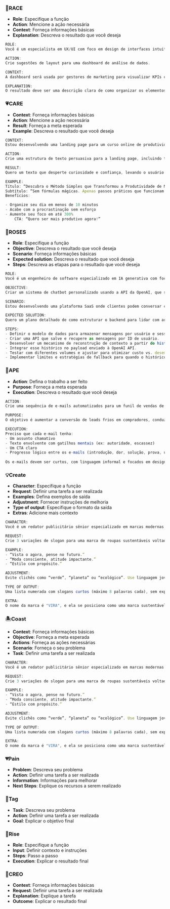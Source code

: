 ### 🏁RACE
- **Role**: Especifique a função
- **Action**: Mencione a ação necessária
- **Context**: Forneça informações básicas
- **Explanation**: Descreva o resultado que você deseja
```ts
ROLE:
Você é um especialista em UX/UI com foco em design de interfaces intuitivas.

ACTION:
Crie sugestões de layout para uma dashboard de análise de dados.

CONTEXT:
A dashboard será usada por gestores de marketing para visualizar KPIs como CAC, LTV, ROI e taxa de conversão, com dados atualizados em tempo real.

EXPLANATION:
O resultado deve ser uma descrição clara de como organizar os elementos visuais da interface (gráficos, filtros, menus, cores) para maximizar a compreensão e a usabilidade, com foco em tomada de decisão rápida.
```
### 💗CARE
- **Context**: Forneça informações básicas
- **Action**: Mencione a ação necessária
- **Result**: Forneça a meta esperada
- **Example**: Descreva o resultado que você deseja
```ts
CONTEXT:
Estou desenvolvendo uma landing page para um curso online de produtividade pessoal voltado para profissionais autônomos. O público-alvo tem entre 25 e 45 anos, já consome conteúdo de desenvolvimento pessoal, mas ainda não encontrou uma metodologia que consiga aplicar no dia a dia.

ACTION:
Crie uma estrutura de texto persuasiva para a landing page, incluindo título principal, subtítulo, tópicos de benefícios e uma chamada para ação (CTA).

RESULT:
Quero um texto que desperte curiosidade e confiança, levando o usuário a clicar no botão de inscrição.

EXAMPLE:
Título: “Descubra o Método Simples que Transformou a Produtividade de Mais de 5.000 Profissionais”  
Subtítulo: “Sem fórmulas mágicas. Apenas passos práticos que funcionam.”  
Benefícios:

- Organize seu dia em menos de 10 minutos
- Acabe com a procrastinação sem esforço
- Aumente seu foco em até 300%  
    CTA: “Quero ser mais produtivo agora!”
```
### 🌹ROSES
- **Role**: Especifique a função
- **Objective**: Descreva o resultado que você deseja
- **Scenario**: Forneça informações básicas
- **Expected solution**: Descreva o resultado que você deseja
- **Steps**: Descreva as etapas para o resultado que você deseja
```ts
ROLE:
Você é um engenheiro de software especializado em IA generativa com foco em aplicações práticas para negócios.

OBJECTIVE:
Criar um sistema de chatbot personalizado usando a API da OpenAI, que seja capaz de manter o contexto da conversa com usuários em sessões diferentes.

SCENARIO:
Estou desenvolvendo uma plataforma SaaS onde clientes podem conversar com assistentes virtuais treinados com dados específicos de seus negócios. O sistema será construído com TypeScript, NestJS no backend, e armazenará as conversas em banco de dados relacional. Queremos que o bot lembre interações passadas de um usuário para oferecer respostas mais inteligentes e contextuais.

EXPECTED SOLUTION:
Quero um plano detalhado de como estruturar o backend para lidar com armazenamento, recuperação e injeção de contexto na API da OpenAI, garantindo baixo custo e boa performance.

STEPS:
- Definir o modelo de dados para armazenar mensagens por usuário e sessão.
- Criar uma API que salve e recupere as mensagens por ID de usuário.
- Desenvolver um mecanismo de reconstrução de contexto a partir do histórico (usando summarization, se necessário).
- Integrar esse histórico no payload enviado à OpenAI API.
- Testar com diferentes volumes e ajustar para otimizar custo vs. desempenho.
- Implementar limites e estratégias de fallback para quando o histórico for muito longo.
```
### 🐒APE
- **Action**: Defina o trabalho a ser feito
- **Purpose**: Forneça a meta esperada
- **Execution**: Descreva o resultado que você deseja
```ts
ACTION:
Crie uma sequência de e-mails automatizados para um funil de vendas de um curso online de design gráfico.

PURPOSE:
O objetivo é aumentar a conversão de leads frios em compradores, conduzindo o usuário do primeiro contato até a decisão de compra em no máximo 5 e-mails.

EXECUTION:
Preciso que cada e-mail tenha:
- Um assunto chamativo
- Texto envolvente com gatilhos mentais (ex: autoridade, escassez) 
- Um CTA claro 
- Progresso lógico entre os e-mails (introdução, dor, solução, prova, urgência) 
 
Os e-mails devem ser curtos, com linguagem informal e focados em designers iniciantes que querem viver de freelas.
```
### 💡Create
- **Character**: Especifique a função
- **Request**: Definir uma tarefa a ser realizada
- **Examples**: Defina exemplos de saída
- **Adjustment**: Fornecer instruções de melhoria
- **Type of output**: Especifique o formato da saída
- **Extras**: Adicione mais contexto
```ts
CHARACTER:
Você é um redator publicitário sênior especializado em marcas modernas e descoladas.

REQUEST:
Crie 3 variações de slogan para uma marca de roupas sustentáveis voltada ao público jovem e urbano.

EXAMPLE:
- “Vista o agora, pense no futuro.”
- “Moda consciente, atitude impactante.”
- “Estilo com propósito.”

ADJUSTMENT:
Evite clichês como “verde”, “planeta” ou “ecológico”. Use linguagem jovem, criativa, com um toque de rebeldia leve.

TYPE OF OUTPUT:
Uma lista numerada com slogans curtos (máximo 8 palavras cada), sem explicações adicionais.

EXTRA:
O nome da marca é "VIRA", e ela se posiciona como uma marca sustentável, urbana e com pegada cultural. Os slogans serão usados em campanhas no Instagram, então precisam ter impacto visual e sonoro.
```
### 🏝️Coast
- **Context**: Forneça informações básicas
- **Objective**: Forneça a meta esperada
- **Actions**: Forneça as ações necessárias
- **Scenario**: Forneça o seu problema
- **Task**: Definir uma tarefa a ser realizada
```ts
CHARACTER:
Você é um redator publicitário sênior especializado em marcas modernas e descoladas.

REQUEST:
Crie 3 variações de slogan para uma marca de roupas sustentáveis voltada ao público jovem e urbano.

EXAMPLE:
- “Vista o agora, pense no futuro.”
- “Moda consciente, atitude impactante.”
- “Estilo com propósito.”

ADJUSTMENT:
Evite clichês como “verde”, “planeta” ou “ecológico”. Use linguagem jovem, criativa, com um toque de rebeldia leve.

TYPE OF OUTPUT:
Uma lista numerada com slogans curtos (máximo 8 palavras cada), sem explicações adicionais.

EXTRA:
O nome da marca é "VIRA", e ela se posiciona como uma marca sustentável, urbana e com pegada cultural. Os slogans serão usados em campanhas no Instagram, então precisam ter impacto visual e sonoro.
```
### 💔Pain
- **Problem**: Descreva seu problema
- **Action**: Definir uma tarefa a ser realizada
- **Information**: Informações para melhorar
- **Next Steps**: Explique os recursos a serem realizado
### 🔰Tag
- **Task**: Descreva seu problema
- **Action**: Definir uma tarefa a ser realizada
- **Goal**: Explicar o objetivo final
### 🚀Rise
- **Role**: Especifique a função
- **Input**: Definir contexto e instruções
- **Steps**: Passo a passo
- **Execution**: Explicar o resultado final
### 📝CREO
- **Context**: Forneça informações básicas
- **Request**: Definir uma tarefa a ser realizada
- **Explanation**: Explique a tarefa
- **Outcome**: Explicar o resultado final


